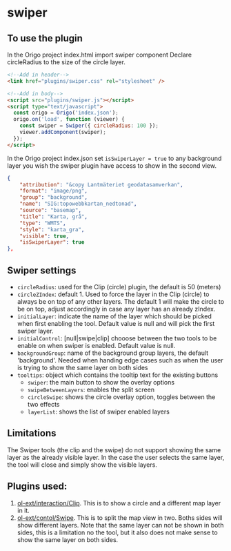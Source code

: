 # swiper

## To use the plugin

In the Origo project index.html import swiper component
Declare circleRadius to the size of the circle layer.

```html
<!--Add in header-->
<link href="plugins/swiper.css" rel="stylesheet" />

<!--Add in body-->
<script src="plugins/swiper.js"></script>
<script type="text/javascript">
  const origo = Origo('index.json');
  origo.on('load', function (viewer) {
    const swiper = Swiper({ circleRadius: 100 });
    viewer.addComponent(swiper);
  });
</script>
```

In the Origo project index.json set `isSwiperLayer = true` to any background layer
you wish the swiper plugin have access to show in the second view.

```json
{
    "attribution": "&copy Lantmäteriet geodatasamverkan",
    "format": "image/png",
    "group": "background",
    "name": "SIG:topowebbkartan_nedtonad",
    "source": "basemap",
    "title": "Karta, grå",
    "type": "WMTS",
    "style": "karta_gra",
    "visible": true,
    "isSwiperLayer": true
},
```

## Swiper settings

- `circleRadius`: used for the Clip (circle) plugin, the default is 50 (meters)
- `circleZIndex`: default 1. Used to force the layer in the Clip (circle) to always be on top of any other layers. The default 1 will make the circle to be on top, adjust accordingly in case any layer has an already zIndex.
- `initialLayer`: indicate the name of the layer which should be picked when first enabling the tool. Default value is null and will pick the first swiper layer.
- `initialControl`: [null|swipe|clip] chooose between the two tools to be enable on when swiper is enabled. Default value is null.
- `backgroundGroup`: name of the background group layers, the default 'background'. Needed when handing edge cases such as when the user is trying to show the same layer on both sides
- `tooltips`: object which contains the tooltip text for the existing buttons
  - `swiper`: the main button to show the overlay options
  - `swipeBetweenLayers`: enables the split screen
  - `circleSwipe`: shows the circle overlay option, toggles between the two effects
  - `layerList`: shows the list of swiper enabled layers

## Limitations

The Swiper tools (the clip and the swipe) do not support showing the same layer as the already visible layer. In the case the user selects the same layer, the tool will close and simply show the visible layers.

## Plugins used:

1. [ol-ext/interaction/Clip](http://viglino.github.io/ol-ext/examples/interaction/map.interaction.clip.html). This is to show a circle and a different map layer in it.
2. [ol-ext/contol/Swipe](http://viglino.github.io/ol-ext/examples/control/map.control.swipe.html). This is to split the map view in two. Boths sides will show different layers. Note that the same layer can not be shown in both sides, this is a limitation no the tool, but it also does not make sense to show the same layer on both sides.
